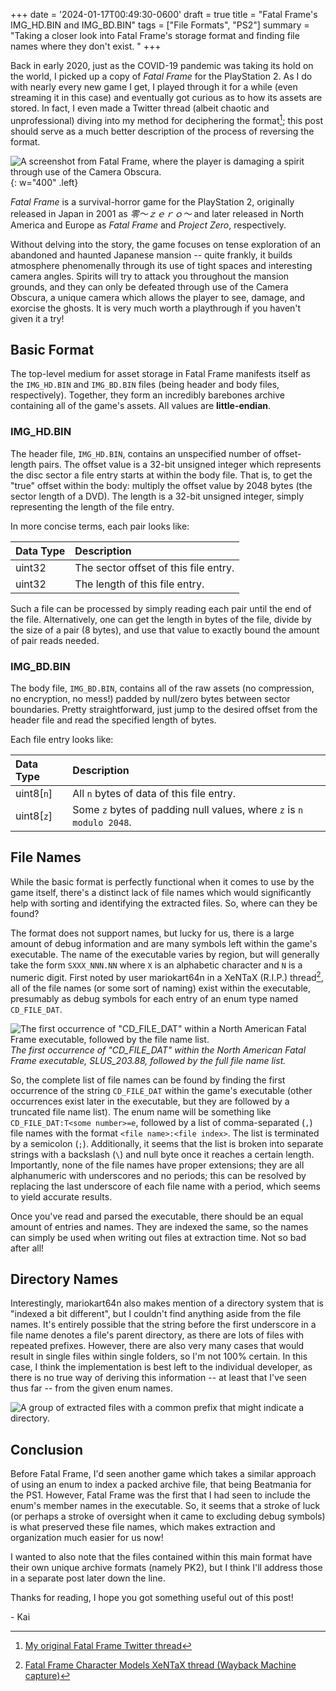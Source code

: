 +++
date = '2024-01-17T00:49:30-0600'
draft = true
title = "Fatal Frame's IMG_HD.BIN and IMG_BD.BIN"
tags = ["File Formats", "PS2"]
summary = "Taking a closer look into Fatal Frame's storage format and finding file names where they don't exist. "
+++

Back in early 2020, just as the COVID-19 pandemic was taking its hold on the world, I picked up a copy of _Fatal Frame_ for the PlayStation 2. As I do with nearly every new game I get, I played through it for a while (even streaming it in this case) and eventually got curious as to how its assets are stored. In fact, I even made a Twitter thread (albeit chaotic and unprofessional) diving into my method for deciphering the format[^1]; this post should serve as a much better description of the process of reversing the format.

![A screenshot from Fatal Frame, where the player is damaging a spirit through use of the Camera Obscura.](/img/posts/fatalframe/gamess2.png){: w="400" .left}

_Fatal Frame_ is a survival-horror game for the PlayStation 2, originally released in Japan in 2001 as _零～ｚｅｒｏ～_ and later released in North America and Europe as _Fatal Frame_ and _Project Zero_, respectively.

Without delving into the story, the game focuses on tense exploration of an abandoned and haunted Japanese mansion -- quite frankly, it builds atmosphere phenomenally through its use of tight spaces and interesting camera angles. Spirits will try to attack you throughout the mansion grounds, and they can only be defeated through use of the Camera Obscura, a unique camera which allows the player to see, damage, and exorcise the ghosts. It is very much worth a playthrough if you haven't given it a try!

## Basic Format

The top-level medium for asset storage in Fatal Frame manifests itself as the ``IMG_HD.BIN`` and ``IMG_BD.BIN`` files (being header and body files, respectively). Together, they form an incredibly barebones archive containing all of the game's assets. All values are **little-endian**.

### IMG_HD.BIN

The header file, ``IMG_HD.BIN``, contains an unspecified number of offset-length pairs. The offset value is a 32-bit unsigned integer which represents the disc sector a file entry starts at within the body file. That is, to get the "true" offset within the body: multiply the offset value by 2048 bytes (the sector length of a DVD). The length is a 32-bit unsigned integer, simply representing the length of the file entry.

In more concise terms, each pair looks like:

| Data Type | Description                           |
|:----------|:--------------------------------------|
| uint32    | The sector offset of this file entry. |
| uint32    | The length of this file entry.        |

Such a file can be processed by simply reading each pair until the end of the file. Alternatively, one can get the length in bytes of the file, divide by the size of a pair (8 bytes), and use that value to exactly bound the amount of pair reads needed.

### IMG_BD.BIN

The body file, ``IMG_BD.BIN``, contains all of the raw assets (no compression, no encryption, no mess!) padded by null/zero bytes between sector boundaries. Pretty straightforward, just jump to the desired offset from the header file and read the specified length of bytes.

Each file entry looks like:

| Data Type     | Description                                 |
|:--------------|:--------------------------------------------|
| uint8[``n``]  | All ``n`` bytes of data of this file entry. |
| uint8[``z``]  | Some ``z`` bytes of padding null values, where ``z`` is ``n modulo 2048``. |

## File Names

While the basic format is perfectly functional when it comes to use by the game itself, there's a distinct lack of file names which would significantly help with sorting and identifying the extracted files. So, where can they be found?

The format does not support names, but lucky for us, there is a large amount of debug information and are many symbols left within the game's executable. The name of the executable varies by region, but will generally take the form ``SXXX_NNN.NN`` where ``X`` is an alphabetic character and ``N`` is a numeric digit. First noted by user mariokart64n in a XeNTaX (R.I.P.) thread[^2], all of the file names (or some sort of naming) exist within the executable, presumably as debug symbols for each entry of an enum type named ``CD_FILE_DAT``.

![The first occurrence of "CD_FILE_DAT" within a North American Fatal Frame executable, followed by the file name list.](/img/posts/fatalframe/cdfiledat.png)
_The first occurrence of "CD\_FILE\_DAT" within the North American Fatal Frame executable, SLUS_203.88, followed by the full file name list._

So, the complete list of file names can be found by finding the first occurrence of the string ``CD_FILE_DAT`` within the game's executable (other occurrences exist later in the executable, but they are followed by a truncated file name list). The enum name will be something like ``CD_FILE_DAT:T<some number>=e``, followed by a list of comma-separated (``,``) file names with the format ``<file name>:<file index>``. The list is terminated by a semicolon (``;``).  Additionally, it seems that the list is broken into separate strings with a backslash (``\``) and null byte once it reaches a certain length. Importantly, none of the file names have proper extensions; they are all alphanumeric with underscores and no periods; this can be resolved by replacing the last underscore of each file name with a period, which seems to yield accurate results.

Once you've read and parsed the executable, there should be an equal amount of entries and names. They are indexed the same, so the names can simply be used when writing out files at extraction time. Not so bad after all!

## Directory Names

Interestingly, mariokart64n also makes mention of a directory system that is "indexed a bit different", but I couldn't find anything aside from the file names. It's entirely possible that the string before the first underscore in a file name denotes a file's parent directory, as there are lots of files with repeated prefixes. However, there are also very many cases that would result in single files within single folders, so I'm not 100% certain. In this case, I think the implementation is best left to the individual developer, as there is no true way of deriving this information -- at least that I've seen thus far -- from the given enum names.

![A group of extracted files with a common prefix that might indicate a directory.](/img/posts/fatalframe/groupedfiles.png "A group of extracted files with a common prefix that might indicate a directory.")

## Conclusion

Before Fatal Frame, I'd seen another game which takes a similar approach of using an enum to index a packed archive file, that being Beatmania for the PS1. However, Fatal Frame was the first that I had seen to include the enum's member names in the executable. So, it seems that a stroke of luck (or perhaps a stroke of oversight when it came to excluding debug symbols) is what preserved these file names, which makes extraction and organization much easier for us now!

I wanted to also note that the files contained within this main format have their own unique archive formats (namely PK2), but I think I'll address those in a separate post later down the line.

Thanks for reading, I hope you got something useful out of this post!

\- Kai

[^1]: [My original Fatal Frame Twitter thread](https://twitter.com/resistivkai/status/1242556929123155975)
[^2]: [Fatal Frame Character Models XeNTaX thread (Wayback Machine capture)](https://web.archive.org/web/20231014043025/https://forum.xentax.com/viewtopic.php?t=2774&start=15)

